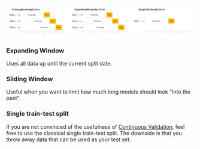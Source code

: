
![Splitters Overview](/images/technical_diagrams/splitters.svg)

### Expanding Window

Uses all data up until the current split date.


### Sliding Window

Useful when you want to limit how much long models should look "into the past".


### Single train-test split

If you are not convinced of the usefulness of [Continuous Validation](continuous-validation.md),
feel free to use the classical single train-test split.
The downside is that you throw away data that can be used as your test set.